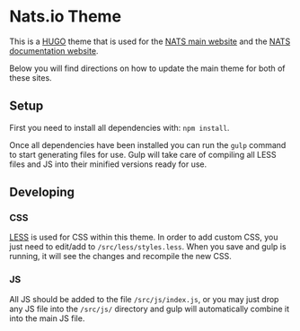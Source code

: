 # Nats.io Theme

This is a [HUGO](https://gohugo.io/) theme that is used for the [NATS  main website](https://github.com/nats-io/nats-site) and the [NATS documentation website](https://github.com/nats-io/nats-docs).

Below you will find directions on how to update the main theme for both of these sites.

## Setup
First you need to install all dependencies with: `npm install`.

Once all dependencies have been installed you can run the `gulp` command to start generating files for use. Gulp will take care of compiling all LESS files and JS into their minified versions ready for use.

## Developing
### CSS
[LESS](http://lesscss.org/) is used for CSS within this theme. In order to add custom CSS, you just need to edit/add to `/src/less/styles.less`. When you save and gulp is running, it will see the changes and recompile the new CSS.

### JS
All JS should be added to the file `/src/js/index.js`, or you may just drop any JS file into the `/src/js/` directory and gulp will automatically combine it into the main JS file.
